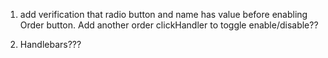 1. add verification that radio button and name has value before enabling Order button. Add another order clickHandler to toggle enable/disable??

1. Handlebars???